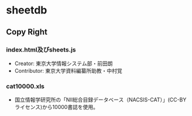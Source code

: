 # sheetdb 

## Copy Right
### index.html及びsheets.js
- Creator: 東京大学情報システム部・前田朗
- Contributor: 東京大学資料編纂所助教・中村覚

### cat10000.xls
- 国立情報学研究所の「NII総合目録データベース（NACSIS-CAT）」(CC-BYライセンス)から10000書誌を使用。
